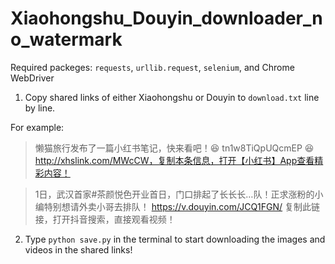# Xiaohongshu_Douyin_downloader_no_watermark
Required packeges: `requests`, `urllib.request`, `selenium`, and Chrome WebDriver
1. Copy shared links of either Xiaohongshu or Douyin to `download.txt` line by line.

For example:
> 懒猫旅行发布了一篇小红书笔记，快来看吧！😆 tn1w8TiQpUQcmEP 😆 http://xhslink.com/MWcCW，复制本条信息，打开【小红书】App查看精彩内容！

> 1日，武汉首家#茶颜悦色开业首日，门口排起了长长长…队！正求涨粉的小编特别想请外卖小哥去排队！  https://v.douyin.com/JCQ1FGN/ 复制此链接，打开抖音搜索，直接观看视频！
2. Type `python save.py` in the terminal to start downloading the images and videos in the shared links!

